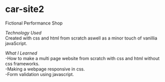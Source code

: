 # car-site2
  Fictional Performance Shop 
  
  *Technology Used*
  <br>
  Created with css and html from scratch aswell as a minor touch of vanillia javaScript.
  
  *What I Learned*
  <br>
  -How to make a multi page website from scratch with css and html without css frameworks.
  <br>
  -Making a webpage responsive in css.
  <br>
  -Form validation using javascript.
